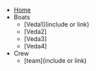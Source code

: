 - [Home](readme)
- Boats
  - [Veda1](include or link)
  - [Veda2]
  - [Veda3]
  - [Veda4]
- Crew
  - [team](include or link)